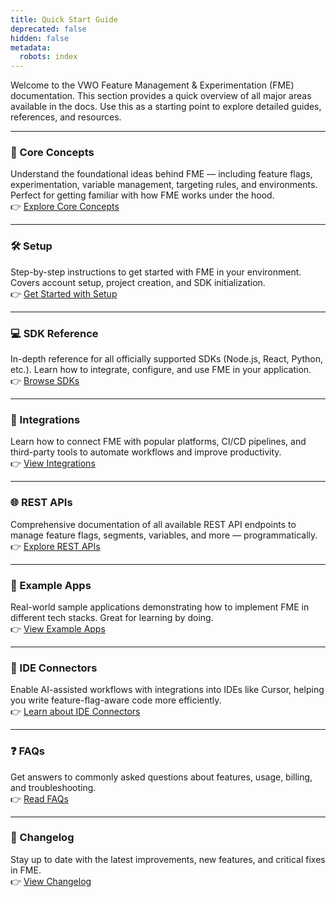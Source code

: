```yaml
---
title: Quick Start Guide
deprecated: false
hidden: false
metadata:
  robots: index
---
```

Welcome to the VWO Feature Management & Experimentation (FME) documentation. This section provides a quick overview of all major areas available in the docs. Use this as a starting point to explore detailed guides, references, and resources.

***

### 📘 Core Concepts

Understand the foundational ideas behind FME — including feature flags, experimentation, variable management, targeting rules, and environments. Perfect for getting familiar with how FME works under the hood.\
👉 [Explore Core Concepts](https://developers.vwo.com/v2/docs/fme-core-concepts)

***

### 🛠️ Setup

Step-by-step instructions to get started with FME in your environment. Covers account setup, project creation, and SDK initialization.\
👉 [Get Started with Setup](https://developers.vwo.com/v2/docs/fme-setup-introduction)

***

### 💻 SDK Reference

In-depth reference for all officially supported SDKs (Node.js, React, Python, etc.). Learn how to integrate, configure, and use FME in your application.\
👉 [Browse SDKs](https://developers.vwo.com/v2/docs/list-of-fme-sdks)

***

### 🔗 Integrations

Learn how to connect FME with popular platforms, CI/CD pipelines, and third-party tools to automate workflows and improve productivity.\
👉 [View Integrations](https://developers.vwo.com/v2/docs/fme-integrations)

***

### 🌐 REST APIs

Comprehensive documentation of all available REST API endpoints to manage feature flags, segments, variables, and more — programmatically.\
👉 [Explore REST APIs](https://developers.vwo.com/v2/reference/fme-rest-apis-overview)

***

### 🧪 Example Apps

Real-world sample applications demonstrating how to implement FME in different tech stacks. Great for learning by doing.\
👉 [View Example Apps](https://developers.vwo.com/v2/docs/fme-example-apps)

***

### 🧠 IDE Connectors

Enable AI-assisted workflows with integrations into IDEs like Cursor, helping you write feature-flag-aware code more efficiently.\
👉 [Learn about IDE Connectors](https://developers.vwo.com/v2/docs/fme-vs-code-extension)

***

### ❓ FAQs

Get answers to commonly asked questions about features, usage, billing, and troubleshooting.\
👉 [Read FAQs](https://developers.vwo.com/v2/docs/fme-faqs)

***

### 📜 Changelog

Stay up to date with the latest improvements, new features, and critical fixes in FME.\
👉 [View Changelog](https://developers.vwo.com/v2/docs/fme-history-of-changes-that-went-live)